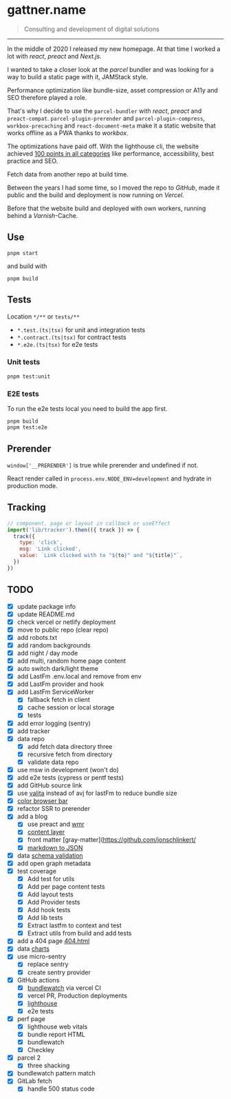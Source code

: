 # gattner.name

> Consulting and development of digital solutions

---

In the middle of 2020 I released my new homepage. At that time I worked a lot with _react_, _preact_ and _Next.js_.

I wanted to take a closer look at the _parcel_ bundler and was looking for a way to build a static page with it, JAMStack style.

Performance optimization like bundle-size, asset compression or A11y and SEO therefore played a role.

That's why I decide to use the `parcel-bundler` with _react_, _preact_ and `preact-compat`. `parcel-plugin-prerender` and `parcel-plugin-compress`, `workbox-precaching` and `react-document-meta` make it a static website that works offline as a PWA thanks to _workbox_.

The optimizations have paid off. With the lighthouse cli, the website achieved [100 points in all categories](https://googlechrome.github.io/lighthouse/viewer/?gist=6b8b5f4e71fda1b8b7b412c6de92e6ab) like performance, accessibility, best practice and SEO.

Fetch data from another repo at build time.

Between the years I had some time, so I moved the repo to _GitHub_, made it public and the build and deployment is now running on _Vercel_.

Before that the website build and deployed with own workers, running behind a _Varnish_-Cache.

## Use

```shell
pnpm start
```

and build with

```shell
pnpm build
```

## Tests

Location `*/**` or `tests/**`

- `*.test.(ts|tsx)` for unit and integration tests
- `*.contract.(ts|tsx)` for contract tests
- `*.e2e.(ts|tsx)` for e2e tests

### Unit tests

```shell
pnpm test:unit
```

### E2E tests

To run the e2e tests local you need to build the app first.

```shell
pnpm build
pnpm test:e2e
```

## Prerender

`window['__PRERENDER']` is true while prerender and undefined if not.

React render called in `process.env.NODE_ENV=development` and hydrate in production mode.

## Tracking

```javascript
// component, page or layout in callback or useEffect
import('lib/tracker').then(({ track }) => {
  track({
    type: 'click',
    msg: 'Link clicked',
    value: `Link clicked with to "${to}" and "${title}"`,
  })
})
```

## TODO

- [x] update package info
- [x] update README.md
- [x] check vercel or netlify deployment
- [x] move to public repo (clear repo)
- [x] add robots.txt
- [x] add random backgrounds
- [x] add night / day mode
- [x] add multi, random home page content
- [x] auto switch dark/light theme
- [x] add LastFm .env.local and remove from env
- [x] add LastFm provider and hook
- [x] add LastFm ServiceWorker
  - [x] fallback fetch in client
  - [x] cache session or local storage
  - [x] tests
- [x] add error logging (sentry)
- [x] add tracker
- [x] data repo
  - [x] add fetch data directory three
  - [x] recursive fetch from directory
  - [x] validate data repo
- [x] use msw in development (won't do)
- [X] add e2e tests (cypress or pentf tests)
- [x] add GitHub source link
- [x] use [valita](https://github.com/badrap/valita/blob/main/README.md) instead of avj for lastFm to reduce bundle size
- [x] [color browser bar](https://stackoverflow.com/a/37630385)
- [x] refactor SSR to prerender
- [X] add a blog
  - [X] use preact and [wmr](https://wmr.dev/)
  - [X] [content layer](https://github.com/contentlayerdev/contentlayer)
  - [X] front matter [gray-matter](<https://github.com/jonschlinkert/>
  - [X] [markdown to JSON](https://github.com/MoOx/markdown-to-json)
- [x] data [schema validation](https://ajv.js.org/guide/async-validation.html)
- [x] add open graph metadata
- [x] test coverage
  - [x] Add test for utils
  - [x] Add per page content tests
  - [x] Add layout tests
  - [x] Add Provider tests
  - [X] Add hook tests
  - [X] Add lib tests
  - [x] Extract lastfm to context and test
  - [x] Extract utils from build and add tests
- [x] add a 404 page [404.html](https://vercel.com/guides/custom-404-page)
- [X] data [charts](https://nivo.rocks/)
- [x] use micro-sentry
  - [x] replace sentry
  - [x] create sentry provider
- [x] GitHub actions
  - [x] [bundlewatch](https://github.com/bundlewatch/bundlewatch) via vercel CI
  - [x] vercel PR, Production deployments
  - [X] [lighthouse](https://github.com/marketplace/actions/web-performance-audits-with-lighthouse)
  - [X] e2e tests
- [x] perf page
  - [x] lighthouse web vitals
  - [x] bundle report HTML
  - [x] bundlewatch
  - [x] Checkley
- [X] parcel 2
  - [X] three shacking
- [x] bundlewatch pattern match
- [x] GitLab fetch
  - [x] handle 500 status code
